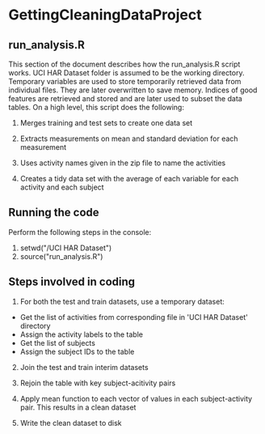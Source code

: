 # GettingCleaningDataProject

## run_analysis.R
This section of the document describes how the run_analysis.R script works. UCI HAR Dataset folder is assumed to be the working directory. Temporary variables are used to store temporarily retrieved data from individual files. They are later overwritten to save memory. Indices of good features are retrieved and stored and are later used to subset the data tables.
On a high level, this script does the following:
1. Merges training and test sets to create one data set

2. Extracts measurements on mean and standard deviation for each measurement
3. Uses activity names given in the zip file to name the activities
4. Creates a tidy data set with the average of each variable for each activity and each subject

## Running the code
Perform the following steps in the console:
1. setwd("<local directory>/UCI HAR Dataset")
2. source("run_analysis.R")

## Steps involved in coding


1. For both the test and train datasets, use a temporary dataset:

* Get the list of activities from corresponding file in 'UCI HAR Dataset' directory
* Assign the activity labels to the table
* Get the list of subjects
* Assign the subject IDs to the table

2. Join the test and train interim datasets

3. Rejoin the table with key subject-acitivity pairs
4. Apply mean function to each vector of values in each subject-activity pair. This results in a clean dataset

5. Write the clean dataset to disk